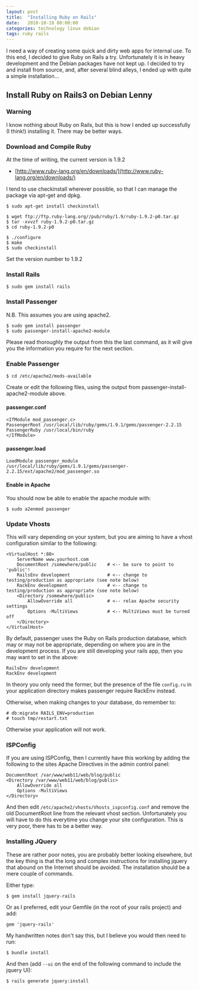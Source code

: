 ```yaml
---
layout: post
title:  "Installing Ruby on Rails"
date:   2010-10-18 00:00:00
categories: technology linux debian
tags: ruby rails
---
```


I need a way of creating some quick and dirty web apps for internal use.  To this end, I decided to give Ruby on Rails a try.  Unfortunately it is in heavy development and the Debian packages have not kept up.  I decided to try and install from source, and, after several blind alleys, I ended up with quite a simple installation...

## Install Ruby on Rails3 on Debian Lenny

###  Warning

I know nothing about Ruby on Rails, but this is how I ended up successfully (I think!) installing it.  There may be better ways.

### Download and Compile Ruby

At the time of writing, the current version is 1.9.2

   * [http://www.ruby-lang.org/en/downloads/](http://www.ruby-lang.org/en/downloads/)

I tend to use checkinstall wherever possible, so that I can manage the package via apt-get and dpkg.

    $ sudo apt-get install checkinstall

    $ wget ftp://ftp.ruby-lang.org//pub/ruby/1.9/ruby-1.9.2-p0.tar.gz
    $ tar -xvvzf ruby-1.9.2-p0.tar.gz
    $ cd ruby-1.9.2-p0

    $ ./configure
    $ make
    $ sudo checkinstall

Set the version number to 1.9.2

### Install Rails

    $ sudo gem install rails

### Install Passenger

N.B. This assumes you are using apache2.

    $ sudo gem install passenger
    $ sudo passenger-install-apache2-module

Please read thoroughly the output from this the last command, as it will give you the information you require for the next section.

### Enable Passenger

    $ cd /etc/apache2/mods-available

Create or edit the following files, using the output from passenger-install-apache2-module above.

#### passenger.conf

    <IfModule mod_passenger.c>
    PassengerRoot /usr/local/lib/ruby/gems/1.9.1/gems/passenger-2.2.15
    PassengerRuby /usr/local/bin/ruby
    </IfModule>

#### passenger.load

    LoadModule passenger_module /usr/local/lib/ruby/gems/1.9.1/gems/passenger-2.2.15/ext/apache2/mod_passenger.so

#### Enable in Apache

You should now be able to enable the apache module with:

    $ sudo a2enmod passenger

### Update Vhosts

This will vary depending on your system, but you are aiming to have a vhost configuration similar to the following:

    <VirtualHost *:80>
        ServerName www.yourhost.com
        DocumentRoot /somewhere/public    # <-- be sure to point to 'public'!
        RailsEnv development              # <-- change to testing/production as appropriate (see note below)
        RackEnv development               # <-- change to testing/production as appropriate (see note below)
        <Directory /somewhere/public>
            AllowOverride all             # <-- relax Apache security settings
            Options -MultiViews           # <-- MultiViews must be turned off
        </Directory>
    </VirtualHost>

By default, passenger uses the Ruby on Rails production database, which may or may not be appropriate, depending on where you are in the development process.  If you are still developing your rails app, then you may want to set in the above:

    RailsEnv development
    RackEnv development

In theory you only need the former, but the presence of the file `config.ru` in your application directory makes passenger require RackEnv instead.

Otherwise, when making changes to your database, do remember to:

    # db:migrate RAILS_ENV=production
    # touch tmp/restart.txt

Otherwise your application will not work.

### ISPConfig

If you are using ISPConfig, then I currently have this working by adding the following to the sites Apache Directives in the admin control panel:

    DocumentRoot /var/www/web11/web/blog/public
    <Directory /var/www/web11/web/blog/public>
        AllowOverride all
        Options -MultiViews
    </Directory>

And then edit `/etc/apache2/vhosts/Vhosts_ispconfig.conf` and remove the old DocumentRoot line from the relevant vhost section.  Unfortunately you will have to do this everytime you change your site configuration.  This is very poor, there has to be a better way.

### Installing JQuery

These are rather poor notes, you are probably better looking elsewhere, but the key thing is that the long and complex instructions for installing jquery that abound on the Internet should be avoided.  The installation should be a mere couple of commands.

Either type:

    $ gem install jquery-rails

Or as I preferred, edit your Gemfile (in the root of your rails project) and add:

    gem 'jquery-rails'

My handwritten notes don't say this, but I believe you would then need to run:

    $ bundle install

And then (add `--ui` on the end of the following command to include the jquery UI):

    $ rails generate jquery:install

